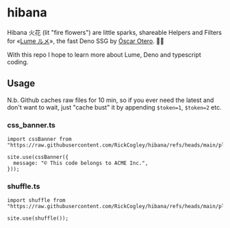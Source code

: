 # hibana

Hibana 火花 (lit "fire flowers") are little sparks, shareable Helpers and Filters for «[Lume ルメ](https://lume.land/)», the fast Deno SSG by [Óscar Otero](https://oscarotero.com/). 🙏🏻

With this repo I hope to learn more about Lume, Deno and typescript coding. 

## Usage

N.b. Github caches raw files for 10 min, so if you ever need the latest and don't want to wait, just "cache bust" it by appending `$token=1`, `$token=2` etc.

### css_banner.ts

```
import cssBanner from "https://raw.githubusercontent.com/RickCogley/hibana/refs/heads/main/plugins/css_banner.ts";

site.use(cssBanner({
  message: "© This code belongs to ACME Inc.",
}));
```

### shuffle.ts

```
import shuffle from "https://raw.githubusercontent.com/RickCogley/hibana/refs/heads/main/plugins/shuffle.ts";

site.use(shuffle());
```
